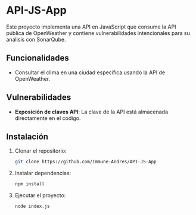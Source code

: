 # API-JS-App

Este proyecto implementa una API en JavaScript que consume la API pública de OpenWeather y contiene vulnerabilidades intencionales para su análisis con SonarQube.

## Funcionalidades
- Consultar el clima en una ciudad específica usando la API de OpenWeather.

## Vulnerabilidades
- **Exposición de claves API**: La clave de la API está almacenada directamente en el código.

## Instalación
1. Clonar el repositorio:
   ```bash
   git clone https://github.com/Immune-Andres/API-JS-App
2. Instalar dependencias:
   ```bash
   npm install
3. Ejecutar el proyecto:
   ```bash
   node index.js
